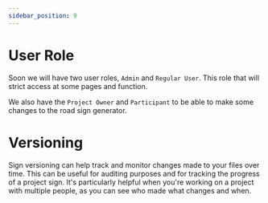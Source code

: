 ```yaml
---
sidebar_position: 9
---
```


# User Role

Soon we will have two user roles, ``Admin`` and ``Regular User``. This role that will strict access at some pages and function.

We also have the ``Project Owner`` and ``Participant`` to be able to make some changes to the road sign generator.

# Versioning

Sign versioning can help track and monitor changes made to your files over time. This can be useful for auditing purposes and for tracking the progress of a project sign. It's particularly helpful when you're working on a project with multiple people, as you can see who made what changes and when.
